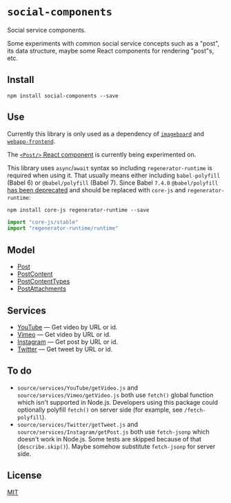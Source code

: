 # `social-components`

Social service components.

Some experiments with common social service concepts such as a "post", its data structure, maybe some React components for rendering "post"s, etc.

## Install

```
npm install social-components --save
```

## Use

Currently this library is only used as a dependency of [`imageboard`](http://npmjs.com/package/imageboard) and [`webapp-frontend`](https://github.com/catamphetamine/webapp-frontend).

The [`<Post/>` React component](https://github.com/catamphetamine/webapp-frontend/blob/master/src/components/Post.js) is currently being experimented on.

This library uses `async`/`await` syntax so including `regenerator-runtime` is required when using it. That usually means either including `babel-polyfill` (Babel 6) or `@babel/polyfill` (Babel 7). Since Babel `7.4.0` `@babel/polyfill` [has been deprecated](https://babeljs.io/docs/en/babel-polyfill) and should be replaced with `core-js` and `regenerator-runtime`:

```
npm install core-js regenerator-runtime --save
```

```js
import "core-js/stable"
import "regenerator-runtime/runtime"
```

## Model

* [Post](https://github.com/catamphetamine/social-components/blob/master/docs/Post/Post.md)
* [PostContent](https://github.com/catamphetamine/social-components/blob/master/docs/Post/PostContent.md)
* [PostContentTypes](https://github.com/catamphetamine/social-components/blob/master/docs/Post/PostContentTypes.md)
* [PostAttachments](https://github.com/catamphetamine/social-components/blob/master/docs/Post/PostAttachments.md)

## Services

* [YouTube](https://youtube.com) — Get video by URL or id.
* [Vimeo](https://youtube.com) — Get video by URL or id.
* [Instagram](https://instagram.com) — Get post by URL or id.
* [Twitter](https://twitter.com) — Get tweet by URL or id.

## To do

* `source/services/YouTube/getVideo.js` and `source/services/Vimeo/getVideo.js` both use `fetch()` global function which isn't supported in Node.js. Developers using this package could optionally polyfill `fetch()` on server side (for example, see `/fetch-polyfill`).
* `source/services/Twitter/getTweet.js` and `source/services/Instagram/getPost.js` both use `fetch-jsonp` which doesn't work in Node.js. Some tests are skipped because of that (`describe.skip()`). Maybe somehow substitute `fetch-jsonp` for server side.

## License

[MIT](LICENSE)